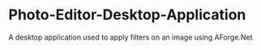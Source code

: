 # Photo-Editor-Desktop-Application
A desktop application used to apply filters on an image using AForge.Net

